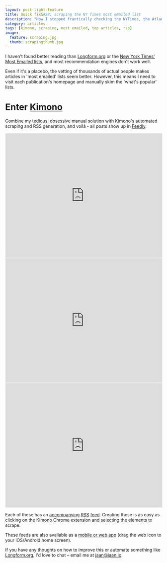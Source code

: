 ```yaml
---
layout: post-light-feature
title: Quick fix&#58; scraping the NY Times most emailed list
description: "How I stopped frantically checking the NYTimes, the Atlantic, and the New Yorker."
category: articles
tags: [kimono, scraping, most emailed, top articles, rss]
image:
  feature: scraping.jpg
  thumb: scrapingthumb.jpg
---
```


I haven't found better reading than [Longform.org](http://longform.org/) or the [New York Times' Most Emailed lists](http://www.nytimes.com/most-popular-emailed?period=30), and most recommendation engines don't work well.

Even if it's a placebo, the vetting of thousands of actual people makes articles in 'most emailed' lists seem better. However, this means I need to visit each publication's homepage and manually skim the 'what's popular' lists.

# Enter [Kimono](https://www.kimonolabs.com/)

Combine my tedious, obsessive manual solution with Kimono's automated scraping and RSS generation, and voilà - all posts show up in [Feedly](http://feedly.com/).

<iframe src="https://www.kimonolabs.com/kimonoblock/?apiid=bp6srkeo&apikey=IZ2p67Ape9GAv5gTTiWTeT4zsMODnjGV&title=NYTimes Most Emailed last 24 hours&titleColor=ffffff&titleBgColor=2DA4A8&bgColor=ffffff&textColor=6b7770&linkColor=659fc0&propertyColor=dddddd" style="width:100%;height:400px;border:1px solid #efefef"></iframe><iframe src="https://www.kimonolabs.com/kimonoblock/?apiid=crlzja6a&apikey=IZ2p67Ape9GAv5gTTiWTeT4zsMODnjGV&title=The Atlantic Most Popular&titleColor=ffffff&titleBgColor=FD6041&bgColor=ffffff&textColor=6b7770&linkColor=659fc0&propertyColor=dddddd" style="width:100%;height:400px;border:1px solid #efefef"></iframe><iframe src="https://www.kimonolabs.com/kimonoblock/?apiid=ejasz4uu&apikey=IZ2p67Ape9GAv5gTTiWTeT4zsMODnjGV&title=New Yorker Most Popular&titleColor=ffffff&titleBgColor=CF2257&bgColor=ffffff&textColor=6b7770&linkColor=659fc0&propertyColor=dddddd" style="width:100%;height:400px;border:1px solid #efefef"></iframe>


Each of these has an [accompanying](https://www.kimonolabs.com/api/rss/bp6srkeo?apikey=IZ2p67Ape9GAv5gTTiWTeT4zsMODnjGV) [RSS](https://www.kimonolabs.com/api/rss/crlzja6a?apikey=IZ2p67Ape9GAv5gTTiWTeT4zsMODnjGV) [feed](https://www.kimonolabs.com/api/rss/ejasz4uu?apikey=IZ2p67Ape9GAv5gTTiWTeT4zsMODnjGV). Creating these is as easy as clicking on the Kimono Chrome extension and selecting the elements to scrape.

These feeds are also available as a [mobile or web app](https://www.kimonolabs.com/kimonoapp/most-popular) (drag the web icon to your iOS/Android home screen).

If you have any thoughts on how to improve this or automate something like [Longform.org](http://longform.org/), I'd love to chat – email me at [jaan@jaan.io](mailto:jaan@jaan.io).
